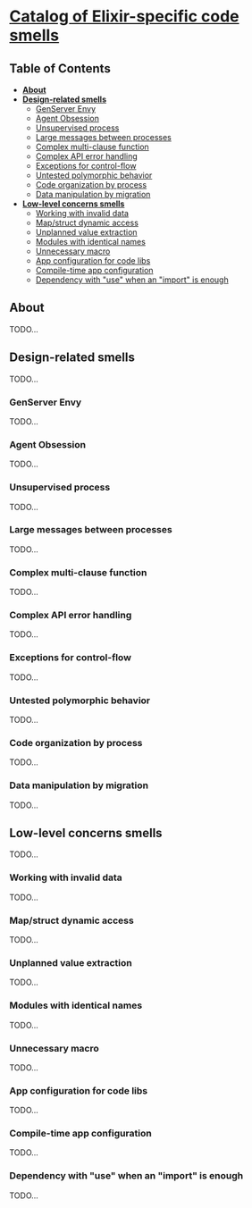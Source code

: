 # [Catalog of Elixir-specific code smells][Elixir Smells]

## Table of Contents

* __[About](#about)__
* __[Design-related smells](#design-related-smells)__
  * [GenServer Envy](#genserver-envy)
  * [Agent Obsession](#agent-obsession)
  * [Unsupervised process](#unsupervised-process)
  * [Large messages between processes](#large-messages-between-processes)
  * [Complex multi-clause function](#complex-multi-clause-function)
  * [Complex API error handling](#complex-api-error-handling)
  * [Exceptions for control-flow](#exceptions-for-control-flow)
  * [Untested polymorphic behavior](#untested-polymorphic-behavior)
  * [Code organization by process](#code-organization-by-process)
  * [Data manipulation by migration](#data-manipulation-by-migration)
* __[Low-level concerns smells](#low-level-concerns-smells)__
  * [Working with invalid data](#working-with-invalid-data)
  * [Map/struct dynamic access](#mapstruct-dynamic-access)
  * [Unplanned value extraction](#unplanned-value-extraction)
  * [Modules with identical names](#modules-with-identical-names)
  * [Unnecessary macro](#unnecessary-macro)
  * [App configuration for code libs](#app-configuration-for-code-libs)
  * [Compile-time app configuration](#compile-time-app-configuration)
  * [Dependency with "use" when an "import" is enough](#dependency-with-use-when-an-import-is-enough)

## About

TODO...

## Design-related smells

TODO...

### GenServer Envy

TODO...

### Agent Obsession

TODO...

### Unsupervised process

TODO...

### Large messages between processes

TODO...

### Complex multi-clause function

TODO...

### Complex API error handling

TODO...

### Exceptions for control-flow

TODO...

### Untested polymorphic behavior

TODO...

### Code organization by process

TODO...

### Data manipulation by migration

TODO...


## Low-level concerns smells

TODO...

### Working with invalid data

TODO...

### Map/struct dynamic access

TODO...

### Unplanned value extraction

TODO...

### Modules with identical names

TODO...

### Unnecessary macro

TODO...

### App configuration for code libs

TODO...

### Compile-time app configuration

TODO...

### Dependency with "use" when an "import" is enough

TODO...


<!-- Links -->
[Elixir Smells]: https://github.com/lucasvegi/Elixir-Code-Smells
